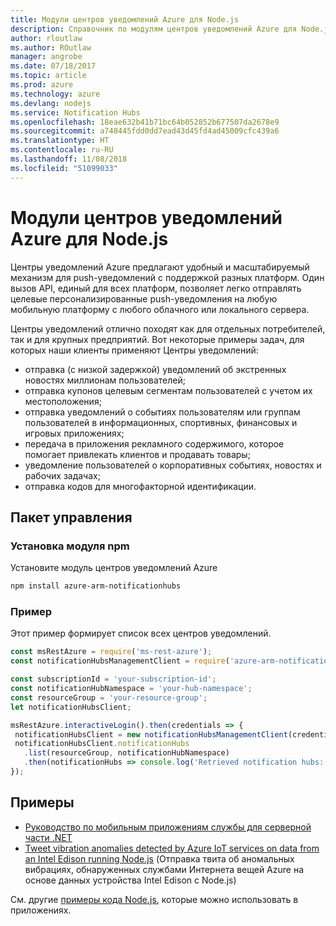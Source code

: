 ```yaml
---
title: Модули центров уведомлений Azure для Node.js
description: Справочник по модулям центров уведомлений Azure для Node.js
author: rloutlaw
ms.author: ROutlaw
manager: angrobe
ms.date: 07/18/2017
ms.topic: article
ms.prod: azure
ms.technology: azure
ms.devlang: nodejs
ms.service: Notification Hubs
ms.openlocfilehash: 18eae632b41b71bc64b052852b677507da2678e9
ms.sourcegitcommit: a748445fdd0dd7ead43d45fd4ad45009cfc439a6
ms.translationtype: HT
ms.contentlocale: ru-RU
ms.lasthandoff: 11/08/2018
ms.locfileid: "51099033"
---
```

# <a name="azure-notification-hubs-modules-for-nodejs"></a>Модули центров уведомлений Azure для Node.js

Центры уведомлений Azure предлагают удобный и масштабируемый механизм для push-уведомлений с поддержкой разных платформ. Один вызов API, единый для всех платформ, позволяет легко отправлять целевые персонализированные push-уведомления на любую мобильную платформу с любого облачного или локального сервера.

Центры уведомлений отлично походят как для отдельных потребителей, так и для крупных предприятий. Вот некоторые примеры задач, для которых наши клиенты применяют Центры уведомлений:
- отправка (с низкой задержкой) уведомлений об экстренных новостях миллионам пользователей;
- отправка купонов целевым сегментам пользователей с учетом их местоположения;
- отправка уведомлений о событиях пользователям или группам пользователей в информационных, спортивных, финансовых и игровых приложениях;
- передача в приложения рекламного содержимого, которое помогает привлекать клиентов и продавать товары;
- уведомление пользователей о корпоративных событиях, новостях и рабочих задачах;
- отправка кодов для многофакторной идентификации.

## <a name="management-package"></a>Пакет управления

### <a name="install-the-npm-module"></a>Установка модуля npm

Установите модуль центров уведомлений Azure 

```bash
npm install azure-arm-notificationhubs
```

### <a name="example"></a>Пример

Этот пример формирует список всех центров уведомлений.

 ```javascript
const msRestAzure = require('ms-rest-azure');
const notificationHubsManagementClient = require('azure-arm-notificationhubs');

const subscriptionId = 'your-subscription-id';
const notificationHubNamespace = 'your-hub-namespace';
const resourceGroup = 'your-resource-group';
let notificationHubsClient;

msRestAzure.interactiveLogin().then(credentials => {
  notificationHubsClient = new notificationHubsManagementClient(credentials, subscriptionId);
  notificationHubsClient.notificationHubs
    .list(resourceGroup, notificationHubNamespace)
    .then(notificationHubs => console.log('Retrieved notification hubs: ', notificationHubs));
});
```

## <a name="samples"></a>Примеры

* [Руководство по мобильным приложениям службы для серверной части .NET](https://azure.microsoft.com/resources/samples/app-service-mobile-nodejs-backend-quickstart/)
* [Tweet vibration anomalies detected by Azure IoT services on data from an Intel Edison running Node.js](https://azure.microsoft.com/resources/samples/iot-hub-nodejs-intel-edison-vibration-anomaly-detection/) (Отправка твита об аномальных вибрациях, обнаруженных службами Интернета вещей Azure на основе данных устройства Intel Edison с Node.js)

См. другие [примеры кода Node.js](https://azure.microsoft.com/resources/samples/?platform=nodejs), которые можно использовать в приложениях.
